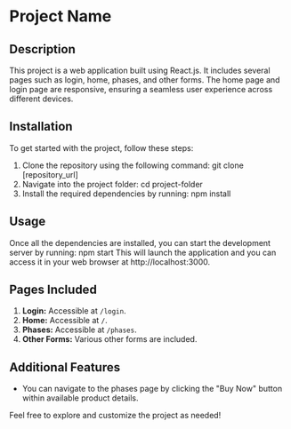 # Project Name

## Description
This project is a web application built using React.js. It includes several pages such as login, home, phases, and other forms. The home page and login page are responsive, ensuring a seamless user experience across different devices.

## Installation
To get started with the project, follow these steps:
1. Clone the repository using the following command: 
git clone [repository_url]
2. Navigate into the project folder: 
cd project-folder
3. Install the required dependencies by running:
npm install

## Usage
Once all the dependencies are installed, you can start the development server by running:
npm start
This will launch the application and you can access it in your web browser at http://localhost:3000.

## Pages Included
1. **Login:** Accessible at `/login`.
2. **Home:** Accessible at `/`.
3. **Phases:** Accessible at `/phases`.
4. **Other Forms:** Various other forms are included.

## Additional Features
- You can navigate to the phases page by clicking the "Buy Now" button within available product details.

Feel free to explore and customize the project as needed!

